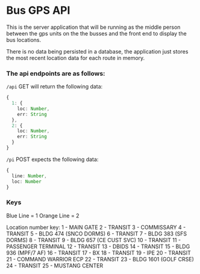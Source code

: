 # Bus GPS API

This is the server application that will be running as the middle person between the gps units on the the busses and the front end to display the bus locations.

There is no data being persisted in a database, the application just stores the most recent location data for each route in memory.

### The api endpoints are as follows:

`/api` GET will return the following data:
```typescript
{
  1: {
    loc: Number,
    err: String
  },
  2: {
    loc: Number,
    err: String
  }
}
```

`/pi` POST expects the following data:
```typescript
{
  line: Number,
  loc: Number
}
```
### Keys
Blue Line = 1
Orange Line = 2

Location number key:
1 - MAIN GATE
2 - TRANSIT
3 - COMMISSARY
4 - TRANSIT
5 - BLDG 474 (SNCO DORMS)
6 - TRANSIT
7 - BLDG 383 (SFS DORMS)
8 - TRANSIT
9 - BLDG 657 (CE CUST SVC)
10 - TRANSIT
11 - PASSENGER TERMINAL
12 - TRANSIT
13 - DBIDS
14 - TRANSIT
15 - BLDG 936 (MPF/7 AF)
16 - TRANSIT
17 - BX
18 - TRANSIT
19 - IPE
20 - TRANSIT
21 - COMMAND WARRIOR ECP
22 - TRANSIT
23 - BLDG 1601 (GOLF CRSE)
24 - TRANSIT
25 - MUSTANG CENTER


